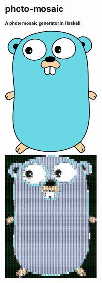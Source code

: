 # photo-mosaic

#### A photo mosaic generator in Haskell

<img src="./images/gopher.png" width="300" height="400">
<img src="./images/gopher-mosaic.png" width="300" height="400">